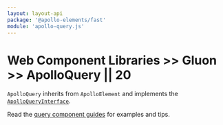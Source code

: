 ```yaml
---
layout: layout-api
package: '@apollo-elements/fast'
module: 'apollo-query.js'
---
```

# Web Component Libraries >> Gluon >> ApolloQuery || 20

`ApolloQuery` inherits from `ApolloElement` and implements the [`ApolloQueryInterface`](/api/interfaces/query/).

Read the [query component guides](../../../../guides/usage/queries/) for examples and tips.
